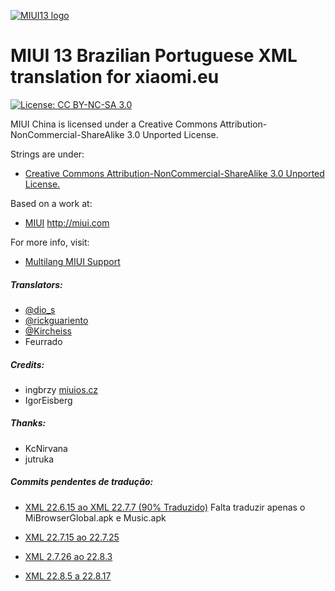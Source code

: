 [![MIUI13 logo](https://i.imgur.com/G9wfOYe.png)](https://xiaomi.eu/)

# MIUI 13 Brazilian Portuguese XML translation for xiaomi.eu

[![License: CC BY-NC-SA 3.0](https://img.shields.io/badge/license-CC%20BY--NC--SA%203.0-lightgrey.svg)](http://creativecommons.org/licenses/by-nc-sa/3.0/)

MIUI China is licensed under a Creative Commons Attribution-NonCommercial-ShareAlike 3.0 Unported License.

Strings are under:
- [Creative Commons Attribution-NonCommercial-ShareAlike 3.0 Unported License.](http://creativecommons.org/licenses/by-nc-sa/3.0/)

Based on a work at:
- [MIUI](http://miui.com)  http://miui.com

For more info, visit:
- [Multilang MIUI Support](http://xiaomi.eu) 

##### Translators:
- [@dio_s](https://t.me/dio_s) 
- [@rickguariento](https://t.me/rickguariento) 
- [@Kircheiss](https://t.me/Kircheiss)
- Feurrado

##### Credits:
- ingbrzy [miuios.cz](https://miuios.cz) 
- IgorEisberg

##### Thanks:
- KcNirvana
- jutruka

##### Commits pendentes de tradução:

- [XML 22.6.15 ao XML 22.7.7 (90% Traduzido)](https://github.com/RicardoGuariento/MIUI-XML-13-BRAZILIAN/commit/2bb4f3facf64d8496e48c2e77109d8c2b3be5057)
Falta traduzir apenas o MiBrowserGlobal.apk e Music.apk

- [XML 22.7.15 ao 22.7.25](https://github.com/RicardoGuariento/MIUI-XML-13-BRAZILIAN/commit/b61de4a13e66903dabd3505998ff3387da358013)

- [XML 2.7.26 ao 22.8.3](https://github.com/RicardoGuariento/MIUI-XML-13-BRAZILIAN/commit/be349d00ff5febbcfa1fd200cdc1731ea39b08dc)

- [XML 22.8.5 a 22.8.17](https://github.com/RicardoGuariento/MIUI-XML-13-BRAZILIAN/commit/5fbbe376845cc856cb9267feab130e25ea53fc19)
